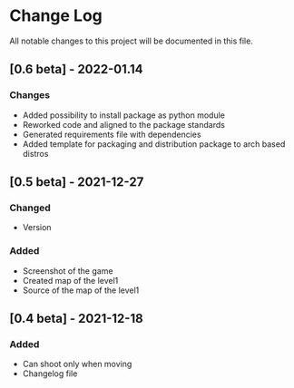# Change Log
All notable changes to this project will be documented in this file.

## [0.6 beta] - 2022-01.14
### Changes
- Added possibility to install package as python module
- Reworked code and aligned to the package standards
- Generated requirements file with dependencies
- Added template for packaging and distribution package to arch based distros

## [0.5 beta] - 2021-12-27
### Changed
- Version
### Added
- Screenshot of the game
- Created map of the level1
- Source of the map of the level1

## [0.4 beta] - 2021-12-18
### Added
- Can shoot only when moving
- Changelog file
